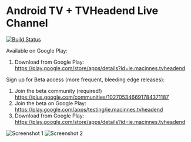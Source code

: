 # Android TV + TVHeadend Live Channel


[![Build Status](https://jenkins.macinnes.ie/buildStatus/icon?job=android-tvheadend/master)](https://jenkins.macinnes.ie/job/android-tvheadend/job/master/)

Available on Google Play:

1. Download from Google Play: https://play.google.com/store/apps/details?id=ie.macinnes.tvheadend

Sign up for Beta access (more frequent, bleeding edge releases):

1. Join the beta community (required!) https://plus.google.com/communities/102705346691784371187
2. Join the beta on Google Play: https://play.google.com/apps/testing/ie.macinnes.tvheadend
3. Download from Google Play: https://play.google.com/store/apps/details?id=ie.macinnes.tvheadend

![Screenshot 1](screenshots/TVH-1.png)
![Screenshot 2](screenshots/TVH-2.png)



